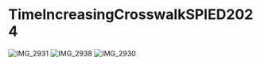 # TimeIncreasingCrosswalkSPIED2024


![IMG_2931](https://github.com/user-attachments/assets/40dd99ab-26ed-4245-a83f-273d56ad288a)
![IMG_2938](https://github.com/user-attachments/assets/0d9f5494-6783-4270-bfae-fd8d5eaedf7b)
![IMG_2930](https://github.com/user-attachments/assets/3d313946-5dc4-44ad-bdf9-25e3e0baf409)
